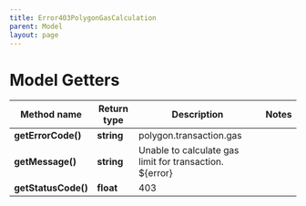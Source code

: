 ```yaml
---
title: Error403PolygonGasCalculation
parent: Model
layout: page
---
```


# Model Getters

Method name | Return type | Description | Notes
------------ | ------------- | ------------- | -------------
**getErrorCode()** | **string** | polygon.transaction.gas |
**getMessage()** | **string** | Unable to calculate gas limit for transaction. ${error} |
**getStatusCode()** | **float** | 403 |

